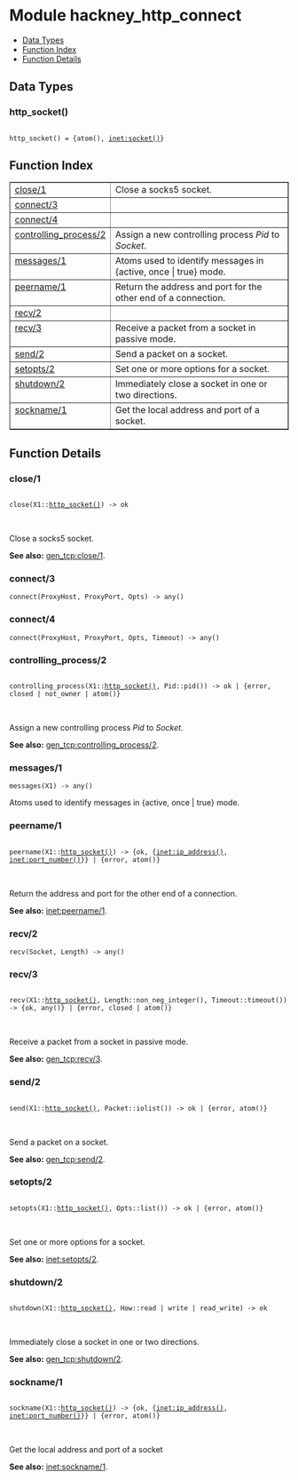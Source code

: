 

# Module hackney_http_connect #
* [Data Types](#types)
* [Function Index](#index)
* [Function Details](#functions)



<a name="types"></a>

## Data Types ##




### <a name="type-http_socket">http_socket()</a> ###



<pre><code>
http_socket() = {atom(), <a href="inet.md#type-socket">inet:socket()</a>}
</code></pre>


<a name="index"></a>

## Function Index ##


<table width="100%" border="1" cellspacing="0" cellpadding="2" summary="function index"><tr><td valign="top"><a href="#close-1">close/1</a></td><td>Close a socks5 socket.</td></tr><tr><td valign="top"><a href="#connect-3">connect/3</a></td><td></td></tr><tr><td valign="top"><a href="#connect-4">connect/4</a></td><td></td></tr><tr><td valign="top"><a href="#controlling_process-2">controlling_process/2</a></td><td>Assign a new controlling process <em>Pid</em> to <em>Socket</em>.</td></tr><tr><td valign="top"><a href="#messages-1">messages/1</a></td><td>Atoms used to identify messages in {active, once | true} mode.</td></tr><tr><td valign="top"><a href="#peername-1">peername/1</a></td><td>Return the address and port for the other end of a connection.</td></tr><tr><td valign="top"><a href="#recv-2">recv/2</a></td><td></td></tr><tr><td valign="top"><a href="#recv-3">recv/3</a></td><td>Receive a packet from a socket in passive mode.</td></tr><tr><td valign="top"><a href="#send-2">send/2</a></td><td>Send a packet on a socket.</td></tr><tr><td valign="top"><a href="#setopts-2">setopts/2</a></td><td>Set one or more options for a socket.</td></tr><tr><td valign="top"><a href="#shutdown-2">shutdown/2</a></td><td>Immediately close a socket in one or two directions.</td></tr><tr><td valign="top"><a href="#sockname-1">sockname/1</a></td><td>Get the local address and port of a socket.</td></tr></table>


<a name="functions"></a>

## Function Details ##

<a name="close-1"></a>

### close/1 ###


<pre><code>
close(X1::<a href="#type-http_socket">http_socket()</a>) -&gt; ok
</code></pre>
<br />

Close a socks5 socket.

__See also:__ [gen_tcp:close/1](gen_tcp.md#close-1).
<a name="connect-3"></a>

### connect/3 ###

`connect(ProxyHost, ProxyPort, Opts) -> any()`


<a name="connect-4"></a>

### connect/4 ###

`connect(ProxyHost, ProxyPort, Opts, Timeout) -> any()`


<a name="controlling_process-2"></a>

### controlling_process/2 ###


<pre><code>
controlling_process(X1::<a href="#type-http_socket">http_socket()</a>, Pid::pid()) -&gt; ok | {error, closed | not_owner | atom()}
</code></pre>
<br />

Assign a new controlling process _Pid_ to _Socket_.

__See also:__ [gen_tcp:controlling_process/2](gen_tcp.md#controlling_process-2).
<a name="messages-1"></a>

### messages/1 ###

`messages(X1) -> any()`

Atoms used to identify messages in {active, once | true} mode.
<a name="peername-1"></a>

### peername/1 ###


<pre><code>
peername(X1::<a href="#type-http_socket">http_socket()</a>) -&gt; {ok, {<a href="inet.md#type-ip_address">inet:ip_address()</a>, <a href="inet.md#type-port_number">inet:port_number()</a>}} | {error, atom()}
</code></pre>
<br />

Return the address and port for the other end of a connection.

__See also:__ [inet:peername/1](inet.md#peername-1).
<a name="recv-2"></a>

### recv/2 ###

`recv(Socket, Length) -> any()`


<a name="recv-3"></a>

### recv/3 ###


<pre><code>
recv(X1::<a href="#type-http_socket">http_socket()</a>, Length::non_neg_integer(), Timeout::timeout()) -&gt; {ok, any()} | {error, closed | atom()}
</code></pre>
<br />

Receive a packet from a socket in passive mode.

__See also:__ [gen_tcp:recv/3](gen_tcp.md#recv-3).
<a name="send-2"></a>

### send/2 ###


<pre><code>
send(X1::<a href="#type-http_socket">http_socket()</a>, Packet::iolist()) -&gt; ok | {error, atom()}
</code></pre>
<br />

Send a packet on a socket.

__See also:__ [gen_tcp:send/2](gen_tcp.md#send-2).
<a name="setopts-2"></a>

### setopts/2 ###


<pre><code>
setopts(X1::<a href="#type-http_socket">http_socket()</a>, Opts::list()) -&gt; ok | {error, atom()}
</code></pre>
<br />

Set one or more options for a socket.

__See also:__ [inet:setopts/2](inet.md#setopts-2).
<a name="shutdown-2"></a>

### shutdown/2 ###


<pre><code>
shutdown(X1::<a href="#type-http_socket">http_socket()</a>, How::read | write | read_write) -&gt; ok
</code></pre>
<br />

Immediately close a socket in one or two directions.

__See also:__ [gen_tcp:shutdown/2](gen_tcp.md#shutdown-2).
<a name="sockname-1"></a>

### sockname/1 ###


<pre><code>
sockname(X1::<a href="#type-http_socket">http_socket()</a>) -&gt; {ok, {<a href="inet.md#type-ip_address">inet:ip_address()</a>, <a href="inet.md#type-port_number">inet:port_number()</a>}} | {error, atom()}
</code></pre>
<br />

Get the local address and port of a socket

__See also:__ [inet:sockname/1](inet.md#sockname-1).
